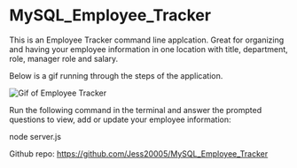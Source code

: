 # MySQL_Employee_Tracker

This is an Employee Tracker command line applcation. Great for organizing and having your employee information in one location with title, department, role, manager role and salary.

Below is a gif running through the steps of the application.

![Gif of Employee Tracker]()

Run the following command in the terminal and answer the prompted questions to view, add or update your employee information:

node server.js

Github repo: https://github.com/Jess20005/MySQL_Employee_Tracker
